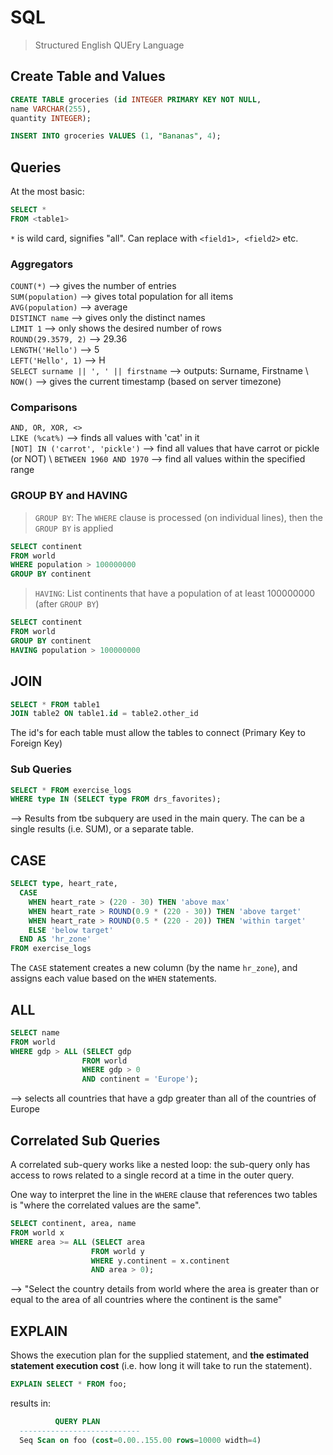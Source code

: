 # SQL

> Structured English QUEry Language

## Create Table and Values

```sql
CREATE TABLE groceries (id INTEGER PRIMARY KEY NOT NULL,
name VARCHAR(255),
quantity INTEGER);
```

```sql
INSERT INTO groceries VALUES (1, "Bananas", 4);
```

## Queries

At the most basic:
```sql
SELECT *
FROM <table1>
```

`*` is wild card, signifies "all". Can replace with `<field1>, <field2>` etc.

### Aggregators

`COUNT(*)` --> gives the number of entries
\
`SUM(population)` --> gives total population for all items
\
`AVG(population)` --> average
\
`DISTINCT name` --> gives only the distinct names
\
`LIMIT 1` --> only shows the desired number of rows
\
`ROUND(29.3579, 2)` --> 29.36
\
`LENGTH('Hello')` --> 5
\
`LEFT('Hello', 1)` --> H
\
`SELECT surname || ', ' || firstname` --> outputs: Surname, Firstname
\ 
`NOW()` --> gives the current timestamp (based on server timezone)


### Comparisons

`AND, OR, XOR, <>`
\
`LIKE (%cat%)` --> finds all values with 'cat' in it
\
`[NOT] IN ('carrot', 'pickle')` --> find all values that have carrot or pickle (or NOT)
\ 
`BETWEEN 1960 AND 1970` --> find all values within the specified range

### GROUP BY and HAVING

> `GROUP BY`: The `WHERE` clause is processed (on individual lines), then the `GROUP BY` is applied

```sql
SELECT continent
FROM world
WHERE population > 100000000
GROUP BY continent
```

> `HAVING`: List continents that have a population of at least 100000000 (after `GROUP BY`)

```sql
SELECT continent
FROM world
GROUP BY continent
HAVING population > 100000000
```

## JOIN

```sql
SELECT * FROM table1
JOIN table2 ON table1.id = table2.other_id
```

The id's for each table must allow the tables to connect (Primary Key to Foreign Key)

### Sub Queries

```sql
SELECT * FROM exercise_logs
WHERE type IN (SELECT type FROM drs_favorites);
```
--> Results from tbe subquery are used in the main query. The can be a single results (i.e. SUM), or a separate table.

## CASE

```sql
SELECT type, heart_rate,
  CASE
    WHEN heart_rate > (220 - 30) THEN 'above max'
    WHEN heart_rate > ROUND(0.9 * (220 - 30)) THEN 'above target'
    WHEN heart_rate > ROUND(0.5 * (220 - 20)) THEN 'within target'
    ELSE 'below target'
  END AS 'hr_zone'
FROM exercise_logs
```

The `CASE` statement creates a new column (by the name `hr_zone`), and assigns each value based on the `WHEN` statements.


## ALL

```sql
SELECT name
FROM world
WHERE gdp > ALL (SELECT gdp
                FROM world
                WHERE gdp > 0
                AND continent = 'Europe');
```
--> selects all countries that have a gdp greater than all of the countries of Europe

## Correlated Sub Queries

A correlated sub-query works like a nested loop: the sub-query only has access to rows related to a single record at a time in the outer query.

One way to interpret the line in the `WHERE` clause that references two tables is "where the correlated values are the same".

```sql
SELECT continent, area, name
FROM world x
WHERE area >= ALL (SELECT area
                  FROM world y
                  WHERE y.continent = x.continent
                  AND area > 0);
```
--> "Select the country details from world where the area is greater than or equal to the area of all countries where the continent is the same"


## EXPLAIN

Shows the execution plan for the supplied statement, and <strong>the estimated statement execution cost</strong> (i.e. how long it will take to run the statement).


```sql
EXPLAIN SELECT * FROM foo;
```

results in:

```sql
          QUERY PLAN
  ---------------------------
  Seq Scan on foo (cost=0.00..155.00 rows=10000 width=4)
```

